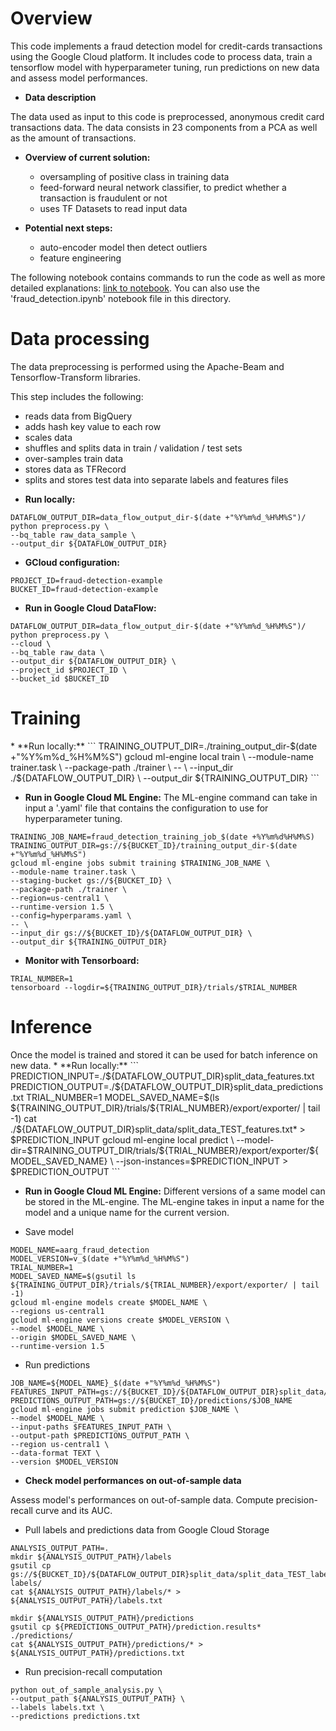 <h1>Overview</h1>
This code implements a fraud detection model for credit-cards transactions using the Google Cloud platform. It includes code to process data, train a tensorflow model with hyperparameter tuning, run predictions on new data and assess model performances.

* **Data description**

The data used as input to this code is preprocessed, anonymous credit card transactions data. The data consists in 23 components from a PCA as well as the amount of transactions.

* **Overview of current solution:**

  - oversampling of positive class in training data
  - feed-forward neural network classifier, to predict whether a transaction is fraudulent or not
  - uses TF Datasets to read input data


* **Potential next steps:**

  - auto-encoder model then detect outliers
  - feature engineering

The following notebook contains commands to run the code as well as more detailed explanations: [link to notebook](https://drive.google.com/file/d/1tWgsTyKLUBT9QfVbTPdZKOXQu_qEdktH/view?usp=sharing).
You can also use the 'fraud_detection.ipynb' notebook file in this directory.

<h1>Data processing</h1>
The data preprocessing is performed using the Apache-Beam and Tensorflow-Transform libraries.

This step includes the following:
- reads data from BigQuery
- adds hash key value to each row
- scales data
- shuffles and splits data in train / validation / test sets
- over-samples train data
- stores data as TFRecord
- splits and stores test data into separate labels and features files

* **Run locally:**
```
DATAFLOW_OUTPUT_DIR=data_flow_output_dir-$(date +"%Y%m%d_%H%M%S")/
python preprocess.py \
--bq_table raw_data_sample \
--output_dir ${DATAFLOW_OUTPUT_DIR}
```

* **GCloud configuration:**
```
PROJECT_ID=fraud-detection-example
BUCKET_ID=fraud-detection-example
```

* **Run in Google Cloud DataFlow:**
```
DATAFLOW_OUTPUT_DIR=data_flow_output_dir-$(date +"%Y%m%d_%H%M%S")/
python preprocess.py \
--cloud \
--bq_table raw_data \
--output_dir ${DATAFLOW_OUTPUT_DIR} \
--project_id $PROJECT_ID \
--bucket_id $BUCKET_ID
```

<h1>Training</h1>
* **Run locally:**
```
TRAINING_OUTPUT_DIR=./training_output_dir-$(date +"%Y%m%d_%H%M%S")
gcloud ml-engine local train \
--module-name trainer.task \
--package-path ./trainer \
-- \
--input_dir ./${DATAFLOW_OUTPUT_DIR} \
--output_dir ${TRAINING_OUTPUT_DIR}
```

* **Run in Google Cloud ML Engine:**
The ML-engine command can take in input a '.yaml' file that contains the configuration to use for hyperparameter tuning.
```
TRAINING_JOB_NAME=fraud_detection_training_job_$(date +%Y%m%d%H%M%S)
TRAINING_OUTPUT_DIR=gs://${BUCKET_ID}/training_output_dir-$(date +"%Y%m%d_%H%M%S")
gcloud ml-engine jobs submit training $TRAINING_JOB_NAME \
--module-name trainer.task \
--staging-bucket gs://${BUCKET_ID} \
--package-path ./trainer \
--region=us-central1 \
--runtime-version 1.5 \
--config=hyperparams.yaml \
-- \
--input_dir gs://${BUCKET_ID}/${DATAFLOW_OUTPUT_DIR} \
--output_dir ${TRAINING_OUTPUT_DIR}
```

* **Monitor with Tensorboard:**
```
TRIAL_NUMBER=1
tensorboard --logdir=${TRAINING_OUTPUT_DIR}/trials/$TRIAL_NUMBER
```

<h1>Inference</h1>
Once the model is trained and stored it can be used for batch inference on new data.
* **Run locally:**
```
PREDICTION_INPUT=./${DATAFLOW_OUTPUT_DIR}split_data_features.txt
PREDICTION_OUTPUT=./${DATAFLOW_OUTPUT_DIR}split_data_predictions.txt
TRIAL_NUMBER=1
MODEL_SAVED_NAME=$(ls ${TRAINING_OUTPUT_DIR}/trials/${TRIAL_NUMBER}/export/exporter/ | tail -1)
cat ./${DATAFLOW_OUTPUT_DIR}split_data/split_data_TEST_features.txt* > $PREDICTION_INPUT
gcloud ml-engine local predict \
--model-dir=$TRAINING_OUTPUT_DIR/trials/${TRIAL_NUMBER}/export/exporter/${MODEL_SAVED_NAME} \
--json-instances=$PREDICTION_INPUT > $PREDICTION_OUTPUT
```

* **Run in Google Cloud ML Engine:**
Different versions of a same model can be stored in the ML-engine. The ML-engine takes in input a name for the model and a unique name for the current version.

* Save model
```
MODEL_NAME=aarg_fraud_detection
MODEL_VERSION=v_$(date +"%Y%m%d_%H%M%S")
TRIAL_NUMBER=1
MODEL_SAVED_NAME=$(gsutil ls ${TRAINING_OUTPUT_DIR}/trials/${TRIAL_NUMBER}/export/exporter/ | tail -1)
gcloud ml-engine models create $MODEL_NAME \
--regions us-central1
gcloud ml-engine versions create $MODEL_VERSION \
--model $MODEL_NAME \
--origin $MODEL_SAVED_NAME \
--runtime-version 1.5
```

* Run predictions
```
JOB_NAME=${MODEL_NAME}_$(date +"%Y%m%d_%H%M%S")
FEATURES_INPUT_PATH=gs://${BUCKET_ID}/${DATAFLOW_OUTPUT_DIR}split_data/split_data_TEST_features.txt*
PREDICTIONS_OUTPUT_PATH=gs://${BUCKET_ID}/predictions/$JOB_NAME
gcloud ml-engine jobs submit prediction $JOB_NAME \
--model $MODEL_NAME \
--input-paths $FEATURES_INPUT_PATH \
--output-path $PREDICTIONS_OUTPUT_PATH \
--region us-central1 \
--data-format TEXT \
--version $MODEL_VERSION
```

* **Check model performances on out-of-sample data**

Assess model's performances on out-of-sample data. Compute precision-recall curve and its AUC.
* Pull labels and predictions data from Google Cloud Storage

```
ANALYSIS_OUTPUT_PATH=.
mkdir ${ANALYSIS_OUTPUT_PATH}/labels
gsutil cp gs://${BUCKET_ID}/${DATAFLOW_OUTPUT_DIR}split_data/split_data_TEST_labels.txt* labels/
cat ${ANALYSIS_OUTPUT_PATH}/labels/* > ${ANALYSIS_OUTPUT_PATH}/labels.txt

mkdir ${ANALYSIS_OUTPUT_PATH}/predictions
gsutil cp ${PREDICTIONS_OUTPUT_PATH}/prediction.results* ./predictions/
cat ${ANALYSIS_OUTPUT_PATH}/predictions/* > ${ANALYSIS_OUTPUT_PATH}/predictions.txt
```

* Run precision-recall computation
```
python out_of_sample_analysis.py \
--output_path ${ANALYSIS_OUTPUT_PATH} \
--labels labels.txt \
--predictions predictions.txt
```
